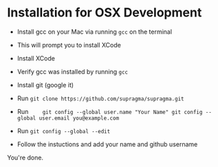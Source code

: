 # Installation for OSX Development
- Install gcc on your Mac via running ```gcc``` on the terminal
- This will prompt you to install XCode
- Install XCode
- Verify gcc was installed by running ```gcc```
- Install git (google it)
- Run ```git clone https://github.com/supragma/supragma.git```
- Run ```    git config --global user.name "Your Name"
    git config --global user.email you@example.com```

- Run ```git config --global --edit```
- Follow the instuctions and add your name and github username


You're done.
